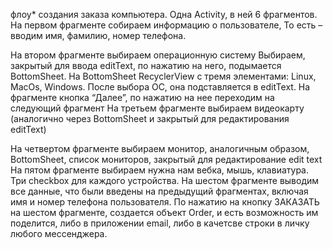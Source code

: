 флоу* создания заказа компьютера.
Одна Activity, в ней 6 фрагментов.
На первом фрагменте собираем информацию о пользователе, То есть – вводим имя, фамилию, номер телефона.

На втором фрагменте выбираем операционную систему
Выбираем, закрытый для ввода editText, по нажатию на него, подымается BottomSheet.
На BottomSheet RecyclerView с тремя элементами: Linux, MacOs, Windows.
После выбора ОС, она подставляется в editText.
На фрагменте кнопка “Далее”, по нажатию на нее переходим на следующий фрагмент
На третьем фрагменте выбираем видеокарту (аналогично через BottomSheet и закрытый для редактирования editText)

На четвертом фрагменте выбираем монитор, аналогичным образом, BottomSheet, список мониторов, закрытый для редактирование edit text
На пятом фрагменте выбираем нужна нам вебка, мышь, клавиатура. Три checkbox для каждого устройства.
На шестом фрагменте выводим все данные, что были введены на предыдущий фрагментах, включая имя и номер телефона пользователя.
По нажатию на кнопку ЗАКАЗАТЬ на шестом фрагменте, создается объект Order, и есть возможность им поделится, либо в приложении email, либо в качетсве строки в личку
любого мессенджера.
